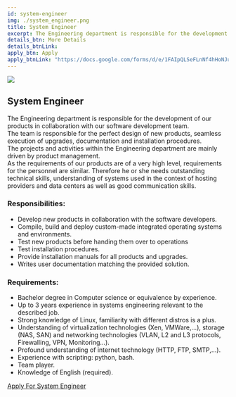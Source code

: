 ```yaml
---
id: system-engineer
img: ./system_engineer.png
title: System Engineer
excerpt: The Engineering department is responsible for the development of our products in collaboration with our software development team.
details_btn: More Details
details_btnLink:
apply_btn: Apply
apply_btnLink: "https://docs.google.com/forms/d/e/1FAIpQLSeFLnNf4hHoNJuTCfKzrcL4f8o938J0yHDjnHuk1b9rSEOqoQ/viewform"
---
```


<div class="grid md:grid-cols-2">
        <div class="md:order-12 p-10 mx-auto transform transition duration-500 hover:scale-110">
            <img src="img/systerm_engineer.png">
        </div>
        <div class="mb-10 mx-auto max-w-max overflow-hidden rounded-lg md:order-1">
              <h2 class="text-3xl md:text-5xl mb-8 leading-tight text-center md:text-left blue font-bold tracking-tight">
                System Engineer
              </h2>
              <p class="mb-8 pb-4 text-gray-700 text-lg md:text-xl font-normal">
                The Engineering department is responsible for the development of
                our products in collaboration with our software development
                team.<br>
                The team is responsible for the perfect design of new products,
                seamless execution of upgrades, documentation and installation
                procedures.<br>
                The projects and activities within the Engineering department
                are mainly driven by product management.<br>
                As the requirements of our products are of a very high level,
                requirements for the personnel are similar. Therefore he or she
                needs outstanding technical skills, understanding of systems
                used in the context of hosting providers and data centers as
                well as good communication skills.
              </p>
        </div>
</div>
          <h3 class="mb-4 text-2xl md:text-3xl blue font-semibold">
            Responsibilities:
          </h3>
          <ul class="list-disc list-inside px-5 text-base md:text-lg mb-10 py-2 border-l-2 border-blue-500">
            <li>
              Develop new products in collaboration with the software
              developers.
            </li>
            <li>
              Compile, build and deploy custom-made integrated operating systems
              and environments.
            </li>
            <li>Test new products before handing them over to operations</li>
            <li>Test installation procedures.</li>
            <li>Provide installation manuals for all products and upgrades.</li>
            <li>Writes user documentation matching the provided solution.</li>
          </ul>
        <h3 class="mb-4 text-2xl md:text-3xl blue font-semibold">
            Requirements:
        </h3>
        <ul class="list-disc list-inside px-5 text-base md:text-lg mb-10 py-2 border-l-2 border-blue-500">
            <li>
              Bachelor degree in Computer science or equivalence by experience.
            </li>
            <li>
              Up to 3 years experience in systems engineering relevant to the
              described job.
            </li>
            <li>
              Strong knowledge of Linux, familiarity with different distros is a
              plus.
            </li>
            <li>
              Understanding of virtualization technologies (Xen, VMWare,...),
              storage (NAS, SAN) and networking technologies (VLAN, L2 and L3
              protocols, Firewalling, VPN, Monitoring...).
            </li>
            <li>
              Profound understanding of internet technology (HTTP, FTP,
              SMTP,...).
            </li>
            <li>Experience with scripting: python, bash.</li>
            <li>Team player.</li>
            <li>Knowledge of English (required).</li>
          </ul>
          <div class="my-10">
            <a class="inline w-full py-3 px-5 leading-none text-center text-white bg-blue-500 hover:bg-blue-600 font-semibold rounded shadow" href="https://docs.google.com/forms/d/e/1FAIpQLSeFLnNf4hHoNJuTCfKzrcL4f8o938J0yHDjnHuk1b9rSEOqoQ/viewform" target="_blank">Apply For System Engineer
            </a>
          </div>
